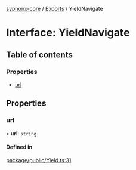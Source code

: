 [syphonx-core](../README.md) / [Exports](../modules.md) / YieldNavigate

# Interface: YieldNavigate

## Table of contents

### Properties

- [url](YieldNavigate.md#url)

## Properties

### url

• **url**: `string`

#### Defined in

[package/public/Yield.ts:31](https://github.com/dtempx/syphonx-core/blob/bfef688/package/public/Yield.ts#L31)
